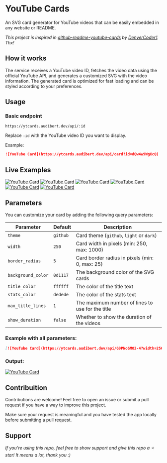 # YouTube Cards

An SVG card generator for YouTube videos that can be easily embedded in any website or README.

_This project is inspired in [github-readme-youtube-cards](https://github.com/DenverCoder1/github-readme-youtube-cards) by [DenverCoder1](https://github.com/DenverCoder1). Thx!_

## How it works

The service receives a YouTube video ID, fetches the video data using the official YouTube API, and generates a customized SVG with the video information. The generated card is optimized for fast loading and can be styled according to your preferences.

## Usage

### Basic endpoint

```
https://ytcards.audibert.dev/api/:id
```

Replace `:id` with the YouTube video ID you want to display.

Example:

```markdown
![YouTube Card](https://ytcards.audibert.dev/api/card?id=dQw4w9WgXcQ)
```

## Live Examples

[![YouTube Card](https://ytcards.audibert.dev/api/RcBNKG2X6jU)](https://youtube.com/watch?v=RcBNKG2X6jU)
[![YouTube Card](https://ytcards.audibert.dev/api/3sJCXoxgbHQ)](https://youtube.com/watch?v=3sJCXoxgbHQ)
[![YouTube Card](https://ytcards.audibert.dev/api/UT8Z3U5gDsc)](https://youtube.com/watch?v=UT8Z3U5gDsc)
[![YouTube Card](https://ytcards.audibert.dev/api/v2QfOkixp4k)](https://youtube.com/watch?v=v2QfOkixp4k)
[![YouTube Card](https://ytcards.audibert.dev/api/gE0oBIy6rMA)](https://youtube.com/watch?v=gE0oBIy6rMA)
[![YouTube Card](https://ytcards.audibert.dev/api/J75GuCvhLAE)](https://youtube.com/watch?v=J75GuCvhLAE)

## Parameters

You can customize your card by adding the following query parameters:

| Parameter          | Default  | Description                                      |
| ------------------ | -------- | ------------------------------------------------ |
| `theme`            | `github` | Card theme (`github`, `light` or `dark`)         |
| `width`            | `250`    | Card width in pixels (min: 250, max: 1000)       |
| `border_radius`    | `5`      | Card border radius in pixels (min: 0, max: 25)   |
| `background_color` | `0d1117` | The background color of the SVG cards            |
| `title_color`      | `ffffff` | The color of the title text                      |
| `stats_color`      | `dedede` | The color of the stats text                      |
| `max_title_lines`  | `1`      | The maximum number of lines to use for the title |
| `show_duration`    | `false`  | Whether to show the duration of the videos       |

### Example with all parameters:

```markdown
[![YouTube Card](https://ytcards.audibert.dev/api/G9PNoGMO2-4?width=250&theme=github&max_title_lines=2&show_duration=false)](https://youtube.com/watch?v=G9PNoGMO2-4)
```

### Output:

[![YouTube Card](https://ytcards.audibert.dev/api/G9PNoGMO2-4?width=250&theme=github&max_title_lines=2&show_duration=false)](https://youtube.com/watch?v=G9PNoGMO2-4)

## Contribuition

Contributions are welcome! Feel free to open an issue or submit a pull request if you have a way to improve this project.

Make sure your request is meaningful and you have tested the app locally before submitting a pull request.

## Support

_If you're using this repo, feel free to show support and give this repo a ⭐ star! It means a lot, thank you :)_
